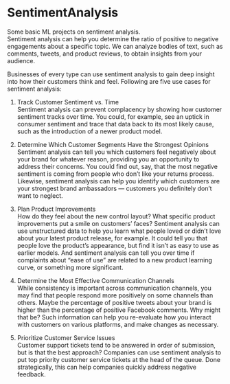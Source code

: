 # SentimentAnalysis
Some basic ML projects on sentiment analysis.<br>
Sentiment analysis can help you determine the ratio of positive to negative engagements about a specific topic. We can analyze bodies of text, such as comments, tweets, and product reviews, to obtain insights from your audience.<br>

Businesses of every type can use sentiment analysis to gain deep insight into how their customers think and feel. Following are five use cases for sentiment analysis:<br>

1. Track Customer Sentiment vs. Time<br>
Sentiment analysis can prevent complacency by showing how customer sentiment tracks over time. You could, for example, see an uptick in consumer sentiment and trace that data back to its most likely cause, such as the introduction of a newer product model.

2. Determine Which Customer Segments Have the Strongest Opinions<br>
Sentiment analysis can tell you which customers feel negatively about your brand for whatever reason, providing you an opportunity to address their concerns. You could find out, say, that the most negative sentiment is coming from people who don’t like your returns process. Likewise, sentiment analysis can help you identify which customers are your strongest brand ambassadors — customers you definitely don’t want to neglect.

3. Plan Product Improvements<br>
How do they feel about the new control layout? What specific product improvements put a smile on customers’ faces?
Sentiment analysis can use unstructured data to help you learn what people loved or didn’t love about your latest product release, for example. It could tell you that people love the product’s appearance, but find it isn’t as easy to use as earlier models. And sentiment analysis can tell you over time if complaints about “ease of use” are related to a new product learning curve, or something more significant.

4. Determine the Most Effective Communication Channels<br>
While consistency is important across communication channels, you may find that people respond more positively on some channels than others. Maybe the percentage of positive tweets about your brand is higher than the percentage of positive Facebook comments. Why might that be? Such information can help you re-evaluate how you interact with customers on various platforms, and make changes as necessary.

5. Prioritize Customer Service Issues<br>
Customer support tickets tend to be answered in order of submission, but is that the best approach? Companies can use sentiment analysis to put top priority customer service tickets at the head of the queue. Done strategically, this can help companies quickly address negative feedback.

